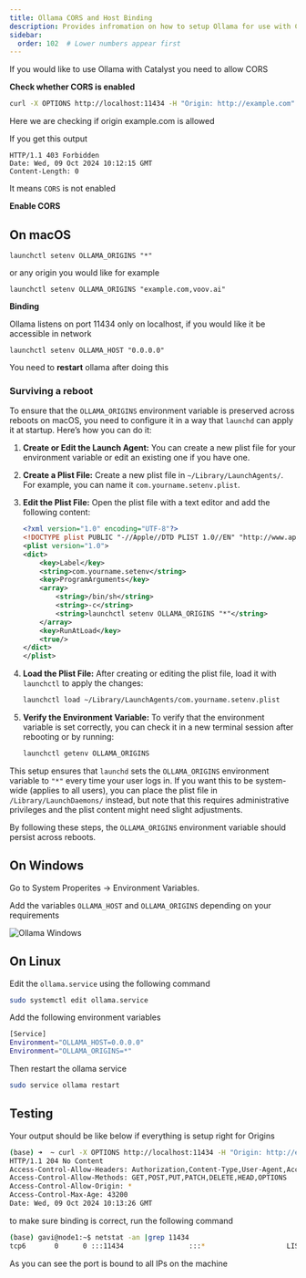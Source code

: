 ```yaml
---
title: Ollama CORS and Host Binding
description: Provides infromation on how to setup Ollama for use with Catalyst.
sidebar:
  order: 102  # Lower numbers appear first
---
```


If you would like to use Ollama with Catalyst you need to allow CORS

**Check whether CORS is enabled**

```bash
curl -X OPTIONS http://localhost:11434 -H "Origin: http://example.com" -H "Access-Control-Request-Method: GET" -I
```

Here we are checking if origin example.com is allowed 

If you get this output

```
HTTP/1.1 403 Forbidden
Date: Wed, 09 Oct 2024 10:12:15 GMT
Content-Length: 0
```

It means `CORS` is not enabled

**Enable CORS**

## On macOS

```
launchctl setenv OLLAMA_ORIGINS "*"
```

or any origin you would like for example

```
launchctl setenv OLLAMA_ORIGINS "example.com,voov.ai"
```

**Binding** 

Ollama listens on port 11434 only on localhost, if you would like it be accessible in network 

```
launchctl setenv OLLAMA_HOST "0.0.0.0"
```

You need to **restart** ollama after doing this

### Surviving a reboot


To ensure that the `OLLAMA_ORIGINS` environment variable is preserved across reboots on macOS, you need to configure it in a way that `launchd` can apply it at startup. Here’s how you can do it:

1. **Create or Edit the Launch Agent:**
   You can create a new plist file for your environment variable or edit an existing one if you have one.

2. **Create a Plist File:**
   Create a new plist file in `~/Library/LaunchAgents/`. For example, you can name it `com.yourname.setenv.plist`.

3. **Edit the Plist File:**
   Open the plist file with a text editor and add the following content:

   ```xml
   <?xml version="1.0" encoding="UTF-8"?>
   <!DOCTYPE plist PUBLIC "-//Apple//DTD PLIST 1.0//EN" "http://www.apple.com/DTDs/PropertyList-1.0.dtd">
   <plist version="1.0">
   <dict>
       <key>Label</key>
       <string>com.yourname.setenv</string>
       <key>ProgramArguments</key>
       <array>
           <string>/bin/sh</string>
           <string>-c</string>
           <string>launchctl setenv OLLAMA_ORIGINS "*"</string>
       </array>
       <key>RunAtLoad</key>
       <true/>
   </dict>
   </plist>
   ```

4. **Load the Plist File:**
   After creating or editing the plist file, load it with `launchctl` to apply the changes:

   ```sh
   launchctl load ~/Library/LaunchAgents/com.yourname.setenv.plist
   ```

5. **Verify the Environment Variable:**
   To verify that the environment variable is set correctly, you can check it in a new terminal session after rebooting or by running:

   ```sh
   launchctl getenv OLLAMA_ORIGINS
   ```

This setup ensures that `launchd` sets the `OLLAMA_ORIGINS` environment variable to `"*"` every time your user logs in. If you want this to be system-wide (applies to all users), you can place the plist file in `/Library/LaunchDaemons/` instead, but note that this requires administrative privileges and the plist content might need slight adjustments.

By following these steps, the `OLLAMA_ORIGINS` environment variable should persist across reboots.

## On Windows

Go to System Properites -> Environment Variables. 

Add the variables `OLLAMA_HOST` and `OLLAMA_ORIGINS` depending on your requirements


![Ollama Windows](https://static.objectgraph.com/uploads/2024/10/ollama-cors-windows.png)


## On Linux

Edit the `ollama.service` using the following command

```bash
sudo systemctl edit ollama.service
```

Add the following environment variables

```bash
[Service]
Environment="OLLAMA_HOST=0.0.0.0"
Environment="OLLAMA_ORIGINS=*"
```

Then restart the ollama service

```bash
sudo service ollama restart
```


## Testing

Your output should be like below if everything is setup right for Origins

```bash
(base) ➜  ~ curl -X OPTIONS http://localhost:11434 -H "Origin: http://example.com" -H "Access-Control-Request-Method: GET" -I
HTTP/1.1 204 No Content
Access-Control-Allow-Headers: Authorization,Content-Type,User-Agent,Accept,X-Requested-With,X-Stainless-Lang,X-Stainless-Package-Version,X-Stainless-Os,X-Stainless-Arch,X-Stainless-Runtime,X-Stainless-Runtime-Version,X-Stainless-Async
Access-Control-Allow-Methods: GET,POST,PUT,PATCH,DELETE,HEAD,OPTIONS
Access-Control-Allow-Origin: *
Access-Control-Max-Age: 43200
Date: Wed, 09 Oct 2024 10:13:26 GMT
```

to make sure binding is correct, run the following command

```bash
(base) gavi@node1:~$ netstat -an |grep 11434
tcp6       0      0 :::11434                :::*                    LISTEN
```

As you can see the port is bound to all IPs on the machine